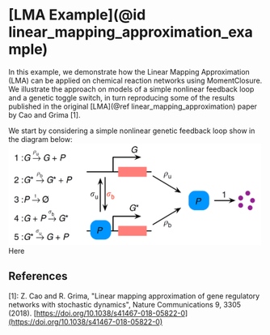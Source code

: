 # [LMA Example](@id linear_mapping_approximation_example)

In this example, we demonstrate how the Linear Mapping Approximation (LMA) can be applied on chemical reaction networks using MomentClosure. We illustrate the approach on models of a simple nonlinear feedback loop and a genetic toggle switch, in turn reproducing some of the results published in the original [LMA](@ref linear_mapping_approximation) paper by Cao and Grima [1].

We start by considering a simple nonlinear genetic feedback loop show in the diagram below:
<img src="../assets/nonlinear_genetic_feedback_loop_scheme.png" width="500" height="200">
Here

## References

[1]: Z. Cao and R. Grima, "Linear mapping approximation of gene regulatory networks with stochastic dynamics", Nature Communications 9, 3305 (2018). [https://doi.org/10.1038/s41467-018-05822-0](https://doi.org/10.1038/s41467-018-05822-0)
